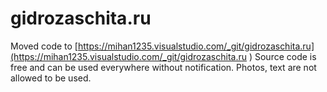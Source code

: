 # gidrozaschita.ru

Moved code to [https://mihan1235.visualstudio.com/_git/gidrozaschita.ru](https://mihan1235.visualstudio.com/_git/gidrozaschita.ru )
Source code is free and can be used everywhere without notification. Photos, text are not allowed to be used.
